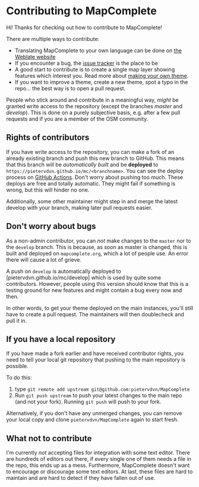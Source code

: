 Contributing to MapComplete
===========================

Hi! Thanks for checking out how to contribute to MapComplete!

There are multiple ways to contribute:

- Translating MapComplete to your own language can be done
  on [the Weblate website](https://hosted.weblate.org/projects/mapcomplete/)
- If you encounter a bug, the [issue tracker](https://github.com/pietervdvn/MapComplete/issues) is the place to be
- A good start to contribute is to create a single map layer showing features which interest you. Read more about [making your own theme](/Docs/Making_Your_Own_Theme.md).
- If you want to improve a theme, create a new theme, spot a typo in the repo... the best way is to open a pull request. 

People who stick around and contribute in a meaningful way, _might_ be granted write access to the repository (except the branches *master* and *develop*). This is
done on a purely subjective basis, e.g. after a few pull requests and if you are a member of the OSM community.

Rights of contributors
-----------------------

If you have write access to the repository, you can make a fork of an already existing branch and push this new branch
to GitHub. This means that this branch will be _automatically built_ and be **deployed**
to `https://pietervdvn.github.io/mc/<branchname>`. You can see the deploy process
on [GitHub Actions](https://github.com/pietervdvn/MapComplete/actions). Don't worry about pushing too much. These
deploys are free and totally automatic. They might fail if something is wrong, but this will hinder no one.

Additionally, some other maintainer might step in and merge the latest develop with your branch, making later pull
requests easier.

Don't worry about bugs
----------------------

As a non-admin contributor, you can _not_ make changes to the `master` nor to the `develop` branch. This is because, as
soon as master is changed, this is built and deployed on `mapcomplete.org`, which a lot of people use. An error there
will cause a lot of grieve.

A push on `develop` is automatically deployed to [pietervdvn.github.io/mc/develop] which is used by quite some
contributors. However, people using this version should know that this is a testing ground for new features and might
contain a bug every now and then.

In other words, to get your theme deployed on the main instances, you'll still have to create a pull request. The
maintainers will then doublecheck and pull it in.

If you have a local repository
------------------------------

If you have made a fork earlier and have received contributor rights, you need to tell your local git repository that
pushing to the main repository is possible.

To do this:

1. type `git remote add upstream git@github.com:pietervdvn/MapComplete`
2. Run `git push upstream` to push your latest changes to the main repo (and not your fork). Running `git push` will
   push to your fork.

Alternatively, if you don't have any unmerged changes, you can remove your local copy and clone `pietervdvn/MapComplete`
again to start fresh.

What not to contribute
----------------------

I'm currently _not_ accepting files for integration with some text editor. There are hundreds of editors out there, if every single one of them needs a file in the repo, this ends up as a mess.
Furthermore, MapComplete doesn't want to encourage or discourage some text editors.
At last, these files are hard to maintain and are hard to detect if they have fallen out of use.
